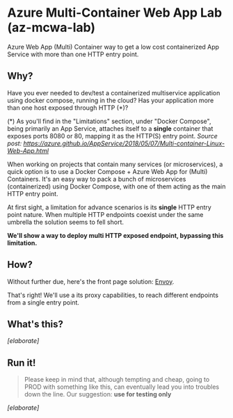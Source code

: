 # Azure Multi-Container Web App Lab (az-mcwa-lab)
Azure Web App (Multi) Container way to get a low cost containerized App Service with more than one HTTP entry point.

## Why?

Have you ever needed to dev/test a containerized multiservice application using docker compose,  running in the cloud? Has your application more than one host exposed through HTTP (*)?

(*) As you'll find in the "Limitations" section, under "Docker Compose", being primarily an App Service, attaches itself to a **single** container that exposes ports 8080 or 80, mapping it as the HTTP(S) entry point. *Source post: https://azure.github.io/AppService/2018/05/07/Multi-container-Linux-Web-App.html* 

When working on projects that contain many services (or microservices), a quick option is to use a Docker Compose + Azure Web App for (Multi) Containers. It's an easy way to pack a bunch of microservices (containerized) using Docker Compose, with one of them acting as the main HTTP entry point.

At first sight, a limitation for advance scenarios is its **single** HTTP entry point nature. When multiple HTTP endpoints coexist under the same umbrella the solution seems to fell short.

**We'll show a way to deploy multi HTTP exposed endpoint, bypassing this limitation.**

## How?
Without further due, here's the front page solution: [Envoy](https://www.envoyproxy.io/).

That's right! We'll use a its proxy capabilities, to reach different endpoints from a single entry point.

## What's this?
*[elaborate]*

## Run it!

> Please keep in mind that, although tempting and cheap, going to PROD with something like this, can eventually lead you into troubles down the line. Our suggestion: **use for testing only**

*[elaborate]*
